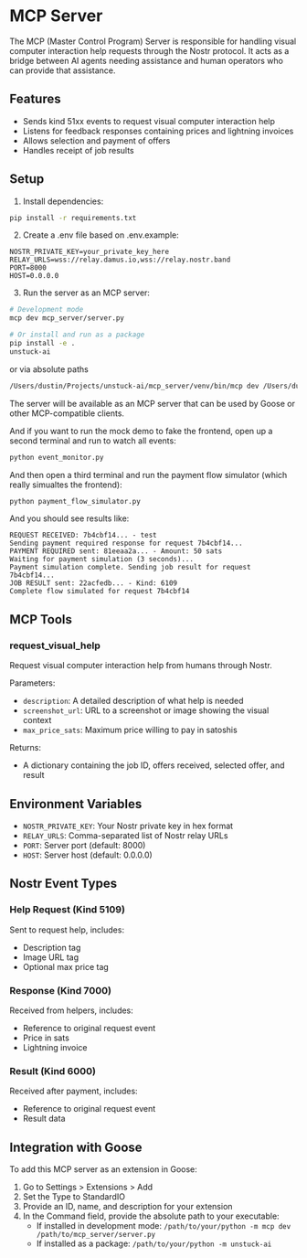 # MCP Server

The MCP (Master Control Program) Server is responsible for handling visual computer interaction help requests through the Nostr protocol. It acts as a bridge between AI agents needing assistance and human operators who can provide that assistance.

## Features

- Sends kind 51xx events to request visual computer interaction help
- Listens for feedback responses containing prices and lightning invoices
- Allows selection and payment of offers
- Handles receipt of job results

## Setup

1. Install dependencies:
```bash
pip install -r requirements.txt
```

2. Create a .env file based on .env.example:
```
NOSTR_PRIVATE_KEY=your_private_key_here
RELAY_URLS=wss://relay.damus.io,wss://relay.nostr.band
PORT=8000
HOST=0.0.0.0
```

3. Run the server as an MCP server:
```bash
# Development mode
mcp dev mcp_server/server.py

# Or install and run as a package
pip install -e .
unstuck-ai
```

or via absolute paths

```bash
/Users/dustin/Projects/unstuck-ai/mcp_server/venv/bin/mcp dev /Users/dustin/Projects/unstuck-ai/mcp_server/unstuck_with_nostr_working.py
```

The server will be available as an MCP server that can be used by Goose or other MCP-compatible clients.

And if you want to run the mock demo to fake the frontend, open up a second terminal and run to watch all events:

```bash
python event_monitor.py
```

And then open a third terminal and run the payment flow simulator (which really simualtes the frontend):

```bash
python payment_flow_simulator.py
```

And you should see results like: 

```
REQUEST RECEIVED: 7b4cbf14... - test
Sending payment required response for request 7b4cbf14...
PAYMENT REQUIRED sent: 81eeaa2a... - Amount: 50 sats
Waiting for payment simulation (3 seconds)...
Payment simulation complete. Sending job result for request 7b4cbf14...
JOB RESULT sent: 22acfedb... - Kind: 6109
Complete flow simulated for request 7b4cbf14
```

## MCP Tools

### request_visual_help
Request visual computer interaction help from humans through Nostr.

Parameters:
- `description`: A detailed description of what help is needed
- `screenshot_url`: URL to a screenshot or image showing the visual context
- `max_price_sats`: Maximum price willing to pay in satoshis 

Returns:
- A dictionary containing the job ID, offers received, selected offer, and result

## Environment Variables

- `NOSTR_PRIVATE_KEY`: Your Nostr private key in hex format
- `RELAY_URLS`: Comma-separated list of Nostr relay URLs
- `PORT`: Server port (default: 8000)
- `HOST`: Server host (default: 0.0.0.0)

## Nostr Event Types

### Help Request (Kind 5109)
Sent to request help, includes:
- Description tag
- Image URL tag
- Optional max price tag

### Response (Kind 7000)
Received from helpers, includes:
- Reference to original request event
- Price in sats
- Lightning invoice

### Result (Kind 6000)
Received after payment, includes:
- Reference to original request event
- Result data

## Integration with Goose

To add this MCP server as an extension in Goose:

1. Go to Settings > Extensions > Add
2. Set the Type to StandardIO
3. Provide an ID, name, and description for your extension
4. In the Command field, provide the absolute path to your executable:
   - If installed in development mode: `/path/to/your/python -m mcp dev /path/to/mcp_server/server.py`
   - If installed as a package: `/path/to/your/python -m unstuck-ai`
